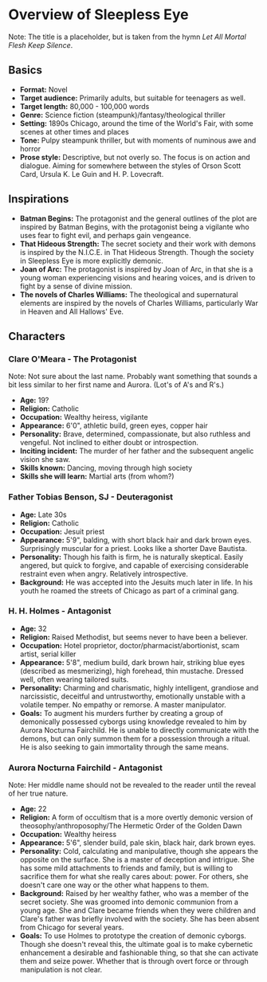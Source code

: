 # Overview of Sleepless Eye

Note: The title is a placeholder, but is taken from the hymn _Let All Mortal Flesh Keep Silence_.

## Basics

- **Format:** Novel
- **Target audience:** Primarily adults, but suitable for teenagers as well.
- **Target length:** 80,000 - 100,000 words
- **Genre:** Science fiction (steampunk)/fantasy/theological thriller
- **Setting:** 1890s Chicago, around the time of the World's Fair, with some scenes at other times and places
- **Tone:** Pulpy steampunk thriller, but with moments of numinous awe and horror
- **Prose style:** Descriptive, but not overly so. The focus is on action and dialogue. Aiming for somewhere between the styles of Orson Scott Card, Ursula K. Le Guin and H. P. Lovecraft.

## Inspirations

- **Batman Begins:** The protagonist and the general outlines of the plot are inspired by Batman Begins, with the protagonist being a vigilante who uses fear to fight evil, and perhaps gain vengeance.
- **That Hideous Strength:** The secret society and their work with demons is inspired by the N.I.C.E. in That Hideous Strength. Though the society in Sleepless Eye is more explicitly demonic.
- **Joan of Arc:** The protagonist is inspired by Joan of Arc, in that she is a young woman experiencing visions and hearing voices, and is driven to fight by a sense of divine mission.
- **The novels of Charles Williams:** The theological and supernatural elements are inspired by the novels of Charles Williams, particularly War in Heaven and All Hallows' Eve.

## Characters

### Clare O'Meara - The Protagonist

Note: Not sure about the last name. Probably want something that sounds a bit less similar to her first name and Aurora. (Lot's of A's and R's.)

- **Age:** 19?
- **Religion:** Catholic
- **Occupation:** Wealthy heiress, vigilante
- **Appearance:** 6'0", athletic build, green eyes, copper hair
- **Personality:** Brave, determined, compassionate, but also ruthless and vengeful. Not inclined to either doubt or introspection.
- **Inciting incident:** The murder of her father and the subsequent angelic vision she saw.
- **Skills known:** Dancing, moving through high society
- **Skills she will learn:** Martial arts (from whom?)

### Father Tobias Benson, SJ - Deuteragonist

- **Age:** Late 30s
- **Religion:** Catholic
- **Occupation:** Jesuit priest
- **Appearance:** 5'9", balding, with short black hair and dark brown eyes. Surprisingly muscular for a priest. Looks like a shorter Dave Bautista.
- **Personality:** Though his faith is firm, he is naturally skeptical. Easily angered, but quick to forgive, and capable of exercising considerable restraint even when angry. Relatively introspective.
- **Background:** He was accepted into the Jesuits much later in life. In his youth he roamed the streets of Chicago as part of a criminal gang.

### H. H. Holmes - Antagonist

- **Age:** 32
- **Religion:** Raised Methodist, but seems never to have been a believer.
- **Occupation:** Hotel proprietor, doctor/pharmacist/abortionist, scam artist, serial killer
- **Appearance:** 5'8", medium build, dark brown hair, striking blue eyes (described as mesmerizing), high forehead, thin mustache. Dressed well, often wearing tailored suits.
- **Personality:** Charming and charismatic, highly intelligent, grandiose and narcissistic, deceitful and untrustworthy, emotionally unstable with a volatile temper. No empathy or remorse. A master manipulator.
- **Goals:** To augment his murders further by creating a group of demonically possessed cyborgs using knowledge revealed to him by Aurora Nocturna Fairchild. He is unable to directly communicate with the demons, but can only summon them for a possession through a ritual. He is also seeking to gain immortality through the same means.

### Aurora Nocturna Fairchild - Antagonist

Note: Her middle name should not be revealed to the reader until the reveal of her true nature.

- **Age:** 22
- **Religion:** A form of occultism that is a more overtly demonic version of theosophy/anthroposophy/The Hermetic Order of the Golden Dawn
- **Occupation:** Wealthy heiress
- **Appearance:** 5'6", slender build, pale skin, black hair, dark brown eyes.
- **Personality:** Cold, calculating and manipulative, though she appears the opposite on the surface. She is a master of deception and intrigue. She has some mild attachments to friends and family, but is willing to sacrifice them for what she really cares about: power. For others, she doesn't care one way or the other what happens to them.
- **Background:** Raised by her wealthy father, who was a member of the secret society. She was groomed into demonic communion from a young age. She and Clare became friends when they were children and Clare's father was briefly involved with the society. She has been absent from Chicago for several years.
- **Goals:** To use Holmes to prototype the creation of demonic cyborgs. Though she doesn't reveal this, the ultimate goal is to make cybernetic enhancement a desirable and fashionable thing, so that she can activate them and seize power. Whether that is through overt force or through manipulation is not clear.
